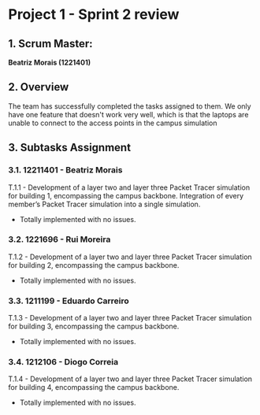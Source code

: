 # Project 1 - Sprint 2 review #

## 1. Scrum Master: ##
**Beatriz Morais (1221401)**

## 2. Overview ##
The team has successfully completed the tasks assigned to them. We only have one feature that doesn't work very well, which is that the laptops are unable to connect to the access points in the campus simulation


## 3. Subtasks Assignment ##
### 3.1. 12211401 - Beatriz Morais ###
T.1.1 - Development of a layer two and layer three Packet Tracer simulation for building 1, encompassing the campus backbone.  Integration of every member’s Packet Tracer simulation into a single simulation.
- Totally implemented with no issues.

### 3.2. 1221696 - Rui Moreira ###
T.1.2 - Development of a layer two and layer three Packet Tracer simulation for building 2, encompassing the campus backbone.
- Totally implemented with no issues.

### 3.3. 1211199 - Eduardo Carreiro ###
T.1.3 - Development of a layer two and layer three Packet Tracer simulation for building 3, encompassing the campus backbone.
- Totally implemented with no issues.

### 3.4. 1212106 - Diogo Correia ###
T.1.4 - Development of a layer two and layer three Packet Tracer simulation for building 4, encompassing the campus backbone.
- Totally implemented with no issues.

